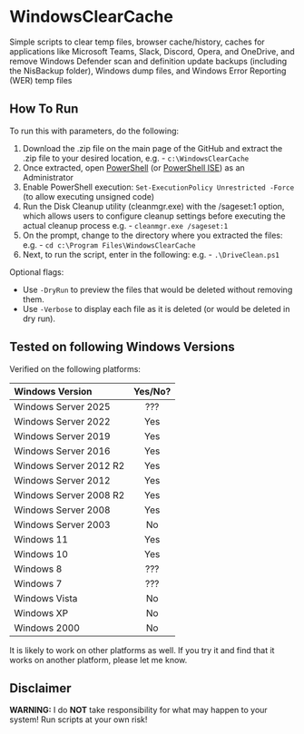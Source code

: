 # WindowsClearCache

Simple scripts to clear temp files, browser cache/history, caches for applications like Microsoft Teams, Slack, Discord, Opera, and OneDrive, and remove Windows Defender scan and definition update backups (including the NisBackup folder), Windows dump files, and Windows Error Reporting (WER) temp files

## How To Run

To run this with parameters, do the following:

1) Download the .zip file on the main page of the GitHub and extract the .zip file to your desired location, e.g. - `c:\WindowsClearCache`
2) Once extracted, open [PowerShell](https://docs.microsoft.com/en-us/powershell/scripting) (or [PowerShell ISE](https://docs.microsoft.com/en-us/powershell/scripting/windows-powershell/ise/introducing-the-windows-powershell-ise)) as an Administrator
3) Enable PowerShell execution: `Set-ExecutionPolicy Unrestricted -Force` (to allow executing unsigned code)
4) Run the Disk Cleanup utility (cleanmgr.exe) with the /sageset:1 option, which allows users to configure cleanup settings before executing the actual cleanup process 
e.g. - `cleanmgr.exe /sageset:1`
5) On the prompt, change to the directory where you extracted the files:
e.g. - `cd c:\Program Files\WindowsClearCache`
6) Next, to run the script, enter in the following:
e.g. - `.\DriveClean.ps1`

Optional flags:

- Use `-DryRun` to preview the files that would be deleted without removing them.
- Use `-Verbose` to display each file as it is deleted (or would be deleted in dry run).

## Tested on following Windows Versions

Verified on the following platforms:

|Windows Version         |Yes/No?|
|:-----------------------|:-----:|
| Windows Server 2025    | ???   |
| Windows Server 2022    | Yes   |
| Windows Server 2019    | Yes   |
| Windows Server 2016    | Yes   |
| Windows Server 2012 R2 | Yes   |
| Windows Server 2012    | Yes   |
| Windows Server 2008 R2 | Yes   |
| Windows Server 2008    | Yes   |
| Windows Server 2003    | No    |
| Windows 11             | Yes   |
| Windows 10             | Yes   |
| Windows 8              | ???   |
| Windows 7              | ???   |
| Windows Vista          | No    |
| Windows XP             | No    |
| Windows 2000           | No    |

It is likely to work on other platforms as well. If you try it and find that it works on another platform, please let me know.

## Disclaimer

**WARNING:** I do **NOT** take responsibility for what may happen to your system! Run scripts at your own risk!
